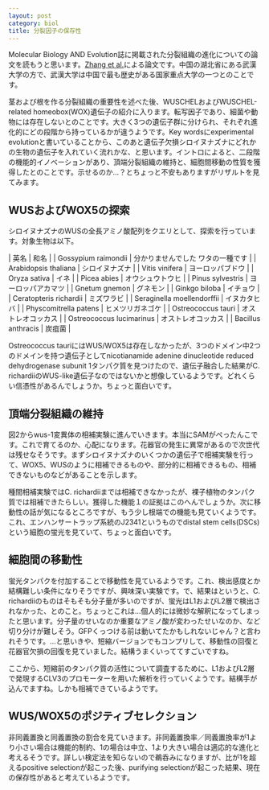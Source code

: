 ```yaml
---
layout: post
category: biol
title: 分裂因子の保存性
---
```

Molecular Biology AND Evolution誌に掲載された分裂組織の進化についての論文を読もうと思います。[Zhang et al.](https://academic.oup.com/mbe/article/34/3/640/2823562/Two-Step-Functional-Innovation-of-the-Stem-Cell)による論文です。中国の湖北省にある武漢大学の方で、武漢大学は中国で最も歴史がある国家重点大学の一つとのことです。

茎および根を作る分裂組織の重要性を述べた後、WUSCHELおよびWUSCHEL-related homeobox(WOX)遺伝子の紹介に入ります。転写因子であり、細菌や動物には存在しないとのことです。大きく3つの遺伝子群に分けられ、それぞれ進化的にどの段階から持っているかが違うようです。Key wordsにexperimental evolutionと書いていることから、このあと遺伝子欠損シロイヌナズナにどれかの生物の遺伝子を入れていく流れかな、と思います。イントロによると、二段階の機能的イノベーションがあり、頂端分裂組織の維持と、細胞間移動の性質を獲得したとのことです。示せるのか…？とちょっと不安もありますがリザルトを見てみます。

## WUSおよびWOX5の探索
シロイヌナズナのWUSの全長アミノ酸配列をクエリとして、探索を行っています。対象生物は以下。

| 英名 | 和名 |
| Gossypium raimondii | 分かりませんでした ワタの一種です |
| Arabidopsis thaliana | シロイヌナズナ |
| Vitis vinifera | ヨーロッパブドウ |
| Oryza sativa | イネ |
| Picea abies | オウシュウトウヒ |
| Pinus sylvestris | ヨーロッパアカマツ |
| Gnetum gnemon | グネモン |
| Ginkgo biloba | イチョウ |
| Ceratopteris richardii | ミズワラビ |
| Seraginella moellendorffii | イヌカタヒバ |
| Physcomitrella patens | ヒメツリガネゴケ |
| Ostreococcus tauri | オストレオコッカス |
| Ostreococcus lucimarinus | オストレオコッカス |
| Bacillus anthracis | 炭疽菌 |

Ostreococcus tauriにはWUS/WOX5は存在しなかったが、3つのドメイン中2つのドメインを持つ遺伝子としてnicotianamide adenine dinucleotide reduced dehydrogenase subunit 1タンパク質を見つけたので、遺伝子融合した結果がC. richardiiのWUS-like遺伝子なのではないかと想像しているようです。どれくらい信憑性があるんでしょうか。ちょっと面白いです。

## 頂端分裂組織の維持
図2からwus-1変異体の相補実験に進んでいきます。本当にSAMがぺったんこです。これで育てるのか、心配になります。花器官の発生に異常があるので次世代は残せなそうです。まずシロイヌナズナのいくつかの遺伝子で相補実験を行って、WOX5、WUSのように相補できるものや、部分的に相補できるもの、相補できないものなどがあることを示します。

種間相補実験ではC. richardiiまでは相補できなかったが、裸子植物のタンパク質では相補できたらしい。獲得した機能１の証拠はこのへんでしょうか。次に移動性の話が気になるところですが、もう少し根端での機能も見ていくようです。これ、エンハンサートラップ系統のJ2341というものでdistal stem cells(DSCs)という細胞の蛍光を見ていて、ちょっと面白いです。

## 細胞間の移動性
蛍光タンパクを付加することで移動性を見ているようです。これ、検出感度とか結構難しい条件になりそうですが、興味深い実験です。で、結果はというと、C. richardiiのものはそもそも分子量が多いのですが、蛍光はL1およびL2層で検出されなかった、とのこと。ちょっとこれは…個人的には微妙な解釈になってしまったと思います。分子量のせいなのか重要なアミノ酸が変わったせいなのか、など切り分けが難しそう。GFPくっつける前は動いてたかもしれないじゃん？と言われそうです。…と思いきや、短縮バージョンでもコンプリして、移動性の回復と花器官欠損の回復を見ていました。結構うまくいっててすごいですね。

ここから、短縮前のタンパク質の活性について調査するために、L1およびL2層で発現するCLV3のプロモーターを用いた解析を行っていくようです。結構手が込んでますね。しかも相補できているようです。

## WUS/WOX5のポジティブセレクション
非同義置換と同義置換の割合を見ていきます。非同義置換率／同義置換率が1より小さい場合は機能的制約、1の場合は中立、1より大きい場合は適応的な進化と考えるそうです。詳しい検定法を知らないので鵜呑みになりますが、比が1を超えるpositive selectionが起こった後、purifying selectionが起こった結果、現在の保存性があると考えているようです。